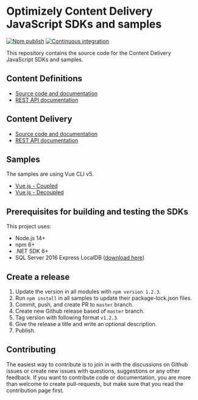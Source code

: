 # Optimizely Content Delivery JavaScript SDKs and samples

[![Npm publish](https://github.com/episerver/content-delivery-js-sdk/actions/workflows/npm-publish.yml/badge.svg)](https://github.com/episerver/content-delivery-js-sdk/actions/workflows/npm-publish.yml) [![Continuous integration](https://github.com/episerver/content-delivery-js-sdk/actions/workflows/ci.yml/badge.svg)](https://github.com/episerver/content-delivery-js-sdk/actions/workflows/ci.yml)


This repository contains the source code for the Content Delivery JavaScript SDKs and samples.

## Content Definitions

* [Source code and documentation](https://github.com/episerver/content-delivery-js-sdk/tree/master/src/%40episerver/content-definitions)
* [REST API documentation](https://world.optimizely.com/documentation/developer-guides/content-definitions-api/)

## Content Delivery

* [Source code and documentation](https://github.com/episerver/content-delivery-js-sdk/tree/master/src/%40episerver/content-delivery)
* [REST API documentation](https://world.optimizely.com/documentation/developer-guides/content-delivery-api/)

## Samples

The samples are using Vue CLI v5.

* [Vue.js - Coupled](samples/music-festival-vue-coupled)
* [Vue.js - Decoupled](samples/music-festival-vue-decoupled)

## Prerequisites for building and testing the SDKs

This project uses:
* Node.js 14+
* npm 6+
* .NET SDK 6+
* SQL Server 2016 Express LocalDB ([download here](https://www.microsoft.com/en-us/sql-server/sql-server-downloads))

## Create a release

 1. Update the version in all modules with `npm version 1.2.3`.
 2. Run `npm install` in all samples to update their package-lock.json files.
 3. Commit, push, and create PR to `master` branch.
 4. Create new Github release based of `master` branch.
 5. Tag version with following format `v1.2.3`.
 6. Give the release a title and write an optional description.
 7. Publish.

## Contributing

The easiest way to contribute is to join in with the discussions on Github issues or create new issues with questions, suggestions or any other feedback. If you want to contribute code or documentation, you are more than welcome to create pull-requests, but make sure that you read the contribution page first.
